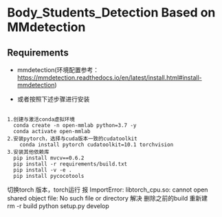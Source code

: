 # Body_Students_Detection Based on MMdetection


## Requirements

- mmdetection(环境配置参考：https://mmdetection.readthedocs.io/en/latest/install.html#install-mmdetection)

- 或者按照下述步骤进行安装

```

1.创建与激活conda虚拟环境
  conda create -n open-mmlab python=3.7 -y
  conda activate open-mmlab
2.安装pytorch，选择与cuda版本一致的cudatoolkit
	conda install pytorch cudatoolkit=10.1 torchvision 
3.安装其他依赖库	
  pip install mvcv==0.6.2
  pip install -r requirements/build.txt
  pip install -v -e .
  pip install pycocotools
```

切换torch 版本，torch运行 报 
ImportError: libtorch_cpu.so: cannot open shared object file: No such file or directory
解决  删除之前的build 重新建  
rm -r build
python setup.py develop
